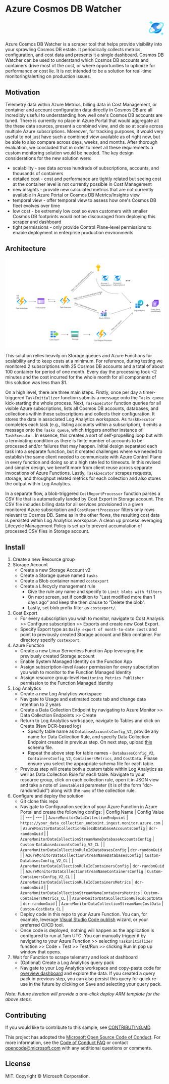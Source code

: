 # Azure Cosmos DB Watcher
<p align="right" width="100%">
    <img width="10%" src="assets/media/Azure_Cosmos_DB_Icon.svg">
</p>
Azure Cosmos DB Watcher is a scraper tool that helps provide visibility into your sprawling Cosmos DB estate. It periodically collects metrics, configuration, and cost data and presents it a single dashboard. Cosmos DB Watcher can be used to understand which Cosmos DB accounts and containers drive most of the cost, or where opportunities to optimize for performance or cost lie. It is not intended to be a solution for real-time monitoring/alerting on production issues.

## Motivation
Telemetry data within Azure Metrics, billing data in Cost Management, or container and account configuration data directly in Cosmos DB are all incredibly useful to understanding how well one's Cosmos DB accounts are tuned. There is currently no place in Azure Portal that would aggregate all the these data sources, present a combined view, and do so at scale across multiple Azure subscriptions. Moreover, for tracking purposes, it would very useful to not just have such a combined view available as of right now, but be able to also compare across days, weeks, and months. After thorough evaluation, we concluded that in order to meet all these requirements a custom monitoring solution would be needed. The key design considerations for the new solution were:
* scalability - see data across hundreds of subscriptions, accounts, and thousands of containers
* detailed cost - cost and performance are tightly related but seeing cost at the container level is not currently possible in Cost Management
* new insights - provide new calculated metrics that are not currently available in Azure Portal or Cosmos DB Metrics/Insights view
* temporal view - offer temporal view to assess how one's Cosmos DB fleet evolves over time
* low cost - be extremely low cost so even customers with smaller Cosmos DB footprints would not be discouraged from deploying this scraper and dashboard
* tight permissions - only provide Control Plane-level permissions to enable deployment in enterprise production environments

## Architecture
![Architecture diagram](assets/media/watcher_architecture.png)

This solution relies heavily on Storage queues and Azure Functions for scalability and to keep costs at a minimum. For reference, during testing we monitored 2 subscriptions with 25 Cosmos DB accounts and a total of about 100 container for period of one month. Every day the processing took <2 minutes and the cost incurred for the whole month for all components of this solution was less than $1.

On a high level, there are three main steps. Firstly, once per day a timer-triggered `TaskInitializer` function submits a message onto the `Tasks queue` kick-starting the whole process. Next, `TaskExecutor` function queries for all visible Azure subscriptions, lists all Cosmos DB accounts, databases, and collections within these subscriptions and collects their configuration. It stores the data in associated Log Analytics workspace. As `TaskExecutor` completes each task (e.g., listing accounts within a subscription), it emits a message onto the `Tasks queue`, which triggers another instance of `TaskExecutor`. In essence, this creates a sort of self-propelling loop but with a terminating condition as there is finite number of accounts to be processed and/or failures that may happen. Initial design separated each task into a separate function, but it created challenges where we needed to establish the same client needed to communicate with Azure Control Plane in every function and doing so at a high rate led to timeouts. In this revised and simpler design, we benefit more from client reuse across separate invocations of Azure Functions. Lastly, `TaskExecutor` scrapes requests, storage, and throughput related metrics for each collection and also stores the output within Log Analytics.

In a separate flow, a blob-triggered `CostReportProcessor` function parses a CSV file that is automatically landed by Cost Export in Storage account. The CSV file includes billing data for all services provisioned in a given monitored Azure subscription and `CostReportProcessor` filters only rows relevant to Cosmos DB. Same as in the other flows, the resulting cost data is persisted within Log Analytics workspace. A clean up process leveraging Lifecycle Management Policy is set up to prevent accumulation of processed CSV files in Storage account.

## Install
1) Create a new Resource group
2) Storage Account
    * Create a new Storage Account v2
    * Create a Storage queue named `tasks`
    * Create a Blob container named `costexport`
    * Create a Lifecycly management rule
      * Give the rule any name and specify to `Limit blobs with filters`
      * On next screen, set if condition to "Last modified more than 1 days ago" and keep the then clause to "Delete the blob".
      * Lastly, set blob prefix filter as `costexport/`.
3) Cost Export
    * For every subscription you wish to monitor, navigate to Cost Analysis >> Configure subscription >> Exports and create new Cost Export.
    * Specify Export type as `Daily export of month-to-date costs` and point to previously created Storage account and Blob container. For directory specify `costexport`.
4) Azure Function
    * Create a new Linux Serverless Function App leveraging the previously created Storage account
    * Enable System Managed Identity on the Function App
    * Assign subscription-level `Reader` permission for every subscription you wish to monitor to the Function Managed Identity
    * Assign resource group-level `Monitoring Metrics Publisher` permission to the Function Managed Identity
5) Log Analytics
    * Create a new Log Analytics workspace
    * Navigate to Usage and estimated costs tab and change data retention to 2 years 
    * Create a Data Collection Endpoint by navigating to Azure Monitor >> Data Collection Endpoints >> Create
    * Return to Log Analytics workspace, navigate to Tables and click on Create (New DCR-based log)
      * Specify table name as `DatabaseAccountsConfig_V2`, provide any name for Data Collection Rule, and specify Data Collection Endpoint created in previous step. On next step, upload [this](assets/schemas/schema_DatabaseAccountsConfig_V2_CL.json) schema file.
      * Repeat the above step for table names - `DatabasesConfig_V2`, `ContainersConfig_V2`, `ContainersMetrics`, and `CostData`. Please ensure you select the appropriate schema file for each table.
    * Previous step will create both a custom table within Log Analytics as well as Data Collection Rule for each table. Navigate to your resource group, click on each collection rule, open it in JSON view and take a note of `immutableId` parameter (it is of the form "dcr-randomGuid") along with the `name` of the collection rule.
6) Configure and deploy the solution
    * Git clone this repo
    * Navigate to Configuration section of your Azure Function in Azure Portal and create the following configs:
        | Config Name | Config Value |
        | --- | --- |
        | `AzureMonitorDataCollectionEndpoint` | `https://your_data_collection_endpoint.ingest.monitor.azure.com` |
        | `AzureMonitorDataCollectionRuleIdDatabaseAccountsConfig` | `dcr-randomGuid` |
        | `AzureMonitorDataCollectionStreamNameDatabaseAccountsConfig` | `Custom-DatabaseAccountsConfig_V2_CL` |
        | `AzureMonitorDataCollectionRuleIdDatabasesConfig` |  `dcr-randomGuid` |
        | `AzureMonitorDataCollectionStreamNameDatabasesConfig` | `Custom-DatabasesConfig_V2_CL` |
        | `AzureMonitorDataCollectionRuleIdContainersConfig` | `dcr-randomGuid` |
        | `AzureMonitorDataCollectionStreamNameContainersConfig` | `Custom-ContainersConfig_V2_CL` |
        | `AzureMonitorDataCollectionRuleIdContainersMetrics` | `dcr-randomGuid` |
        | `AzureMonitorDataCollectionStreamNameContainersMetrics` | `Custom-ContainersMetrics_CL` |
        | `AzureMonitorDataCollectionRuleIdCostData` | `dcr-randomGuid` |
        | `AzureMonitorDataCollectionStreamNameCostData` | `Custom-CostData_CL` |
    * Deploy code in this repo to your Azure Function. You can, for example, leverage [Visual Studio Code publish](https://learn.microsoft.com/en-us/azure/azure-functions/functions-develop-vs-code?tabs=python#republish-project-files) wizard, or your preferred CI/CD tool.
    * Once code is deployed, nothing will happen as the application is configured to run at 1am UTC. You can manually trigger it by navigating to your Azure Function >> selecting `TaskInitializer` function >> Code + Test >> Test/Run >> clicking Run in pop up window that opens.
7) Wait for Function to scrape telemetry and look at dashboard
    * (Optional) Create a Log Analytics query pack
    * Navigate to your Log Analytics workspace and copy-paste code for [overview dashboard](dashboards/overview.kql) and explore the data. If you created a query pack in previous step, you can also persist this query for quick re-use in the future by clicking on Save and selecting your query pack.

*Note: Future iteration will provide a one-click deploy ARM template for the above steps.*

## Contributing
If you would like to contribute to this sample, see [CONTRIBUTING.MD](CONTRIBUTING.MD).

This project has adopted the [Microsoft Open Source Code of Conduct](https://opensource.microsoft.com/codeofconduct/). For more information, see the [Code of Conduct FAQ](https://opensource.microsoft.com/codeofconduct/faq/) or contact [opencode@microsoft.com](mailto:opencode@microsoft.com) with any additional questions or comments.

## License
MIT. Copyright &copy; Microsoft Corporation.
